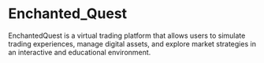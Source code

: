 # Enchanted_Quest
EnchantedQuest is a virtual trading platform that allows users to simulate trading experiences, manage digital assets, and explore market strategies in an interactive and educational environment.
